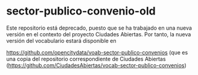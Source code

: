 # sector-publico-convenio-old
Este repositorio está deprecado, puesto que se ha trabajado en una nueva versión en el contexto del proyecto Ciudades Abiertas. Por tanto, la nueva versión del vocabulario estará disponible en

https://github.com/opencitydata/voab-sector-publico-convenios (que es una copia del repositorio correspondiente de Ciudades Abiertas (https://github.com/CiudadesAbiertas/vocab-sector-publico-convenios)

